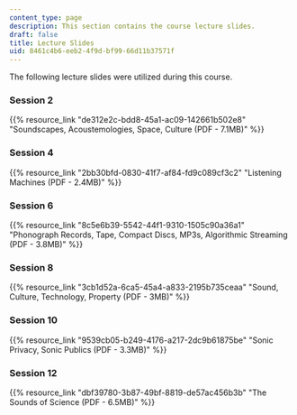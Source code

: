 ```yaml
---
content_type: page
description: This section contains the course lecture slides.
draft: false
title: Lecture Slides
uid: 8461c4b6-eeb2-4f9d-bf99-66d11b37571f
---
```

The following lecture slides were utilized during this course. 

### Session 2

{{% resource_link "de312e2c-bdd8-45a1-ac09-142661b502e8" "Soundscapes, Acoustemologies, Space, Culture (PDF - 7.1MB)" %}}

### Session 4

{{% resource_link "2bb30bfd-0830-41f7-af84-fd9c089cf3c2" "Listening Machines (PDF - 2.4MB)" %}}

### Session 6

{{% resource_link "8c5e6b39-5542-44f1-9310-1505c90a36a1" "Phonograph Records, Tape, Compact Discs, MP3s, Algorithmic Streaming (PDF - 3.8MB)" %}}

### Session 8

{{% resource_link "3cb1d52a-6ca5-45a4-a833-2195b735ceaa" "Sound, Culture, Technology, Property (PDF - 3MB)" %}}

### Session 10

{{% resource_link "9539cb05-b249-4176-a217-2dc9b61875be" "Sonic Privacy, Sonic Publics (PDF - 3.3MB)" %}}

### Session 12

{{% resource_link "dbf39780-3b87-49bf-8819-de57ac456b3b" "The Sounds of Science (PDF - 6.5MB)" %}}